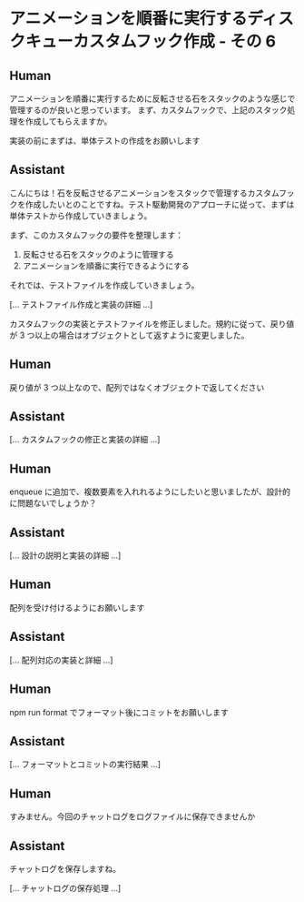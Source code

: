 # アニメーションを順番に実行するディスクキューカスタムフック作成 - その 6

## Human

アニメーションを順番に実行するために反転させる石をスタックのような感じで管理するのが良いと思っています。
まず、カスタムフックで、上記のスタック処理を作成してもらえますか。

実装の前にまずは、単体テストの作成をお願いします

## Assistant

こんにちは！石を反転させるアニメーションをスタックで管理するカスタムフックを作成したいとのことですね。テスト駆動開発のアプローチに従って、まずは単体テストから作成していきましょう。

まず、このカスタムフックの要件を整理します：

1. 反転させる石をスタックのように管理する
2. アニメーションを順番に実行できるようにする

それでは、テストファイルを作成していきましょう。

[... テストファイル作成と実装の詳細 ...]

カスタムフックの実装とテストファイルを修正しました。規約に従って、戻り値が 3 つ以上の場合はオブジェクトとして返すように変更しました。

## Human

戻り値が 3 つ以上なので、配列ではなくオブジェクトで返してください

## Assistant

[... カスタムフックの修正と実装の詳細 ...]

## Human

enqueue に追加で、複数要素を入れれるようにしたいと思いましたが、設計的に問題ないでしょうか？

## Assistant

[... 設計の説明と実装の詳細 ...]

## Human

配列を受け付けるようにお願いします

## Assistant

[... 配列対応の実装と詳細 ...]

## Human

npm run format でフォーマット後にコミットをお願いします

## Assistant

[... フォーマットとコミットの実行結果 ...]

## Human

すみません。今回のチャットログをログファイルに保存できませんか

## Assistant

チャットログを保存しますね。

[... チャットログの保存処理 ...]
